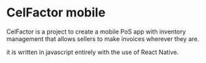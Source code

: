 # CelFactor mobile

CelFactor is a project to create a mobile PoS app with inventory management that allows sellers to make invoices wherever they are.

it is written in javascript entirely with the use of React Native.
